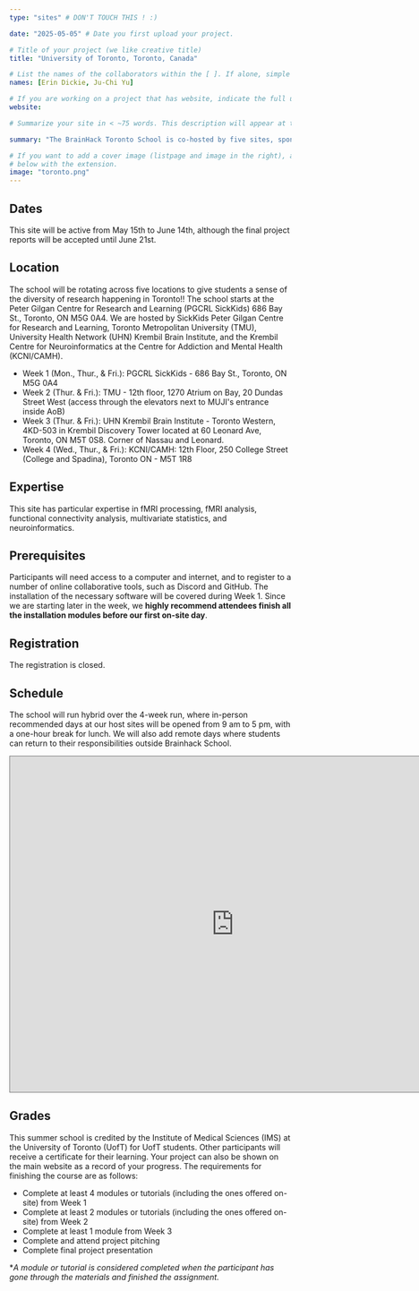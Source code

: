 ```yaml
---
type: "sites" # DON'T TOUCH THIS ! :)

date: "2025-05-05" # Date you first upload your project.

# Title of your project (we like creative title)
title: "University of Toronto, Toronto, Canada"

# List the names of the collaborators within the [ ]. If alone, simple put your name within []
names: [Erin Dickie, Ju-Chi Yu]

# If you are working on a project that has website, indicate the full url including "https://" below or leave it empty.
website:

# Summarize your site in < ~75 words. This description will appear at the top of your page and on the list page with other sites..

summary: "The BrainHack Toronto School is co-hosted by five sites, sponsored by the Ontario Brain Institute and the University of Toronto!"

# If you want to add a cover image (listpage and image in the right), add it to your directory and indicate the name
# below with the extension.
image: "toronto.png"
---
```


## Dates
This site will be active from May 15th to June 14th, although the final project reports will be accepted until June 21st.

## Location
The school will be rotating across five locations to give students a sense of the diversity of research happening in Toronto!! The school starts at the Peter Gilgan Centre for Research and Learning (PGCRL SickKids) 686 Bay St., Toronto, ON M5G 0A4. We are hosted by SickKids Peter Gilgan Centre for Research and Learning, Toronto Metropolitan University (TMU), University Health Network (UHN) Krembil Brain Institute, and the Krembil Centre for Neuroinformatics at the Centre for Addiction and Mental Health (KCNI/CAMH). 

+ Week 1 (Mon., Thur., & Fri.): PGCRL SickKids - 686 Bay St., Toronto, ON M5G 0A4
+ Week 2 (Thur. & Fri.): TMU - 12th floor, 1270 Atrium on Bay, 20 Dundas Street West (access through the elevators next to MUJI's entrance inside AoB)
+ Week 3 (Thur. & Fri.): UHN Krembil Brain Institute - Toronto Western, 4KD-503 in Krembil Discovery Tower located at 60 Leonard Ave, Toronto, ON M5T 0S8. Corner of Nassau and Leonard. 
+ Week 4 (Wed., Thur., & Fri.): KCNI/CAMH: 12th Floor, 250 College Street (College and Spadina), Toronto ON - M5T 1R8

## Expertise
This site has particular expertise in fMRI processing, fMRI analysis, functional connectivity analysis, multivariate statistics, and neuroinformatics.

## Prerequisites
Participants will need access to a computer and internet, and to register to a number of online collaborative tools, such as Discord and GitHub. The installation of the necessary software will be covered during Week 1. Since we are starting later in the week, we **highly recommend attendees finish all the installation modules before our first on-site day**.

## Registration
The registration is closed.

## Schedule
The school will run hybrid over the 4-week run, where in-person recommended days at our host sites will be opened from 9 am to 5 pm, with a one-hour break for lunch. We will also add remote days where students can return to their responsibilities outside Brainhack School.

<iframe src="https://calendar.google.com/calendar/embed?height=600&wkst=2&ctz=America%2FToronto&showPrint=0&mode=WEEK&title=Brainhack%20School%202025%20%40%20Toronto&src=YnJhaW5oYWNrdG9yb250b0BnbWFpbC5jb20&src=MHRybmNkb2ozYWMzcnNhdm1tOXM1ODBuNmNAZ3JvdXAuY2FsZW5kYXIuZ29vZ2xlLmNvbQ&src=YjFiMDA2YzBlNDRmZjMxM2EzYzUzNTA3NGI3YzZmNzlmYTc2ODNhMDkzMzY3NzdiYzBlNDhiNWQ5MDliMGU3ZkBncm91cC5jYWxlbmRhci5nb29nbGUuY29t&src=MzA3NmQ4NWU4ZGFhNDFlNTZkMjNmYTU2OWUwMWNlYmM2MWFiM2I2MGRlNDhmNjJhYmE5ZDIyMDI2ZmY3NzcxNkBncm91cC5jYWxlbmRhci5nb29nbGUuY29t&src=NDMyOTM2YzgzMjg2YjM2MWQxZDkyMGY0MzIwZmViYjU2NTc2NjMzYzA4MzA0ZjNmMmE1ZDExZDcxNDE3MjdjNEBncm91cC5jYWxlbmRhci5nb29nbGUuY29t&src=ZmE3MzUwMjc4MDNkMzA5MDYwOWUzOWVjYzgzOWZjZDk0MzliNmQ4MTkwMGM4OWMwMzk2OGViYzY3YTFlZDFhOEBncm91cC5jYWxlbmRhci5nb29nbGUuY29t&src=N2Y5NTkzZmZkMzg4M2JjMWY2N2U0MGFjZGY0YmUzYTU3YmMxOGJmYjk5Nzc3NTA4ZWQ1YTliOTE5ZWYzOTlkZEBncm91cC5jYWxlbmRhci5nb29nbGUuY29t&src=ODRlODM1NDFiNDRkMGM1ZWVkNjU2NDdlYzVhZDVkNzQ1YTI3NzMwY2U0YzhhMDlkMjMxNTBiY2JiYWVhMGQwZEBncm91cC5jYWxlbmRhci5nb29nbGUuY29t&src=ODQ5ZTA0NmI4ODNhNmIzMjAxODFhMDMwMzM5NWY4MTk2ZjUzNDhhZDE3ZDZmZjMyYjIxNjk0MzMwZmM4ZTRjNkBncm91cC5jYWxlbmRhci5nb29nbGUuY29t&color=%23039BE5&color=%23F09300&color=%237986CB&color=%230B8043&color=%234285F4&color=%238E24AA&color=%237986CB&color=%239E69AF&color=%23bb9f52" style="border:solid 1px #777" width="800" height="600" frameborder="0" scrolling="no"></iframe>

## Grades
This summer school is credited by the Institute of Medical Sciences (IMS) at the University of Toronto (UofT) for UofT students. Other participants will receive a certificate for their learning. Your project can also be shown on the main website as a record of your progress. The requirements for finishing the course are as follows:

+ Complete at least 4 modules or tutorials (including the ones offered on-site) from Week 1
+ Complete at least 2 modules or tutorials (including the ones offered on-site) from Week 2
+ Complete at least 1 module from Week 3
+ Complete and attend project pitching
+ Complete final project presentation

**A module or tutorial is considered completed when the participant has gone through the materials and finished the assignment.* 
